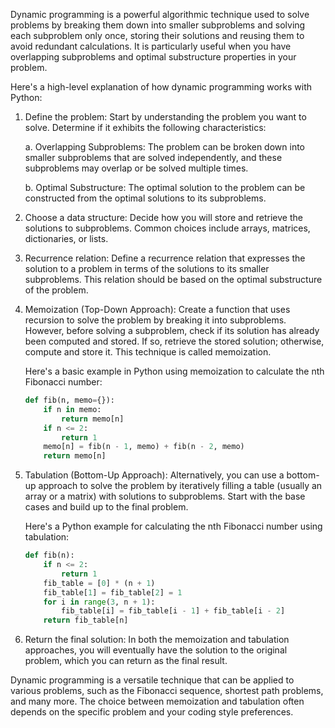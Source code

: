 Dynamic programming is a powerful algorithmic technique used to solve problems by breaking them down into smaller subproblems and solving each subproblem only once, storing their solutions and reusing them to avoid redundant calculations. It is particularly useful when you have overlapping subproblems and optimal substructure properties in your problem.

Here's a high-level explanation of how dynamic programming works with Python:

1. Define the problem: Start by understanding the problem you want to solve. Determine if it exhibits the following characteristics:

   a. Overlapping Subproblems: The problem can be broken down into smaller subproblems that are solved independently, and these subproblems may overlap or be solved multiple times.

   b. Optimal Substructure: The optimal solution to the problem can be constructed from the optimal solutions to its subproblems.

2. Choose a data structure: Decide how you will store and retrieve the solutions to subproblems. Common choices include arrays, matrices, dictionaries, or lists.

3. Recurrence relation: Define a recurrence relation that expresses the solution to a problem in terms of the solutions to its smaller subproblems. This relation should be based on the optimal substructure of the problem.

4. Memoization (Top-Down Approach): Create a function that uses recursion to solve the problem by breaking it into subproblems. However, before solving a subproblem, check if its solution has already been computed and stored. If so, retrieve the stored solution; otherwise, compute and store it. This technique is called memoization.

   Here's a basic example in Python using memoization to calculate the nth Fibonacci number:

   ```python
   def fib(n, memo={}):
       if n in memo:
           return memo[n]
       if n <= 2:
           return 1
       memo[n] = fib(n - 1, memo) + fib(n - 2, memo)
       return memo[n]
   ```

5. Tabulation (Bottom-Up Approach): Alternatively, you can use a bottom-up approach to solve the problem by iteratively filling a table (usually an array or a matrix) with solutions to subproblems. Start with the base cases and build up to the final problem.

   Here's a Python example for calculating the nth Fibonacci number using tabulation:

   ```python
   def fib(n):
       if n <= 2:
           return 1
       fib_table = [0] * (n + 1)
       fib_table[1] = fib_table[2] = 1
       for i in range(3, n + 1):
           fib_table[i] = fib_table[i - 1] + fib_table[i - 2]
       return fib_table[n]
   ```

6. Return the final solution: In both the memoization and tabulation approaches, you will eventually have the solution to the original problem, which you can return as the final result.

Dynamic programming is a versatile technique that can be applied to various problems, such as the Fibonacci sequence, shortest path problems, and many more. The choice between memoization and tabulation often depends on the specific problem and your coding style preferences.
